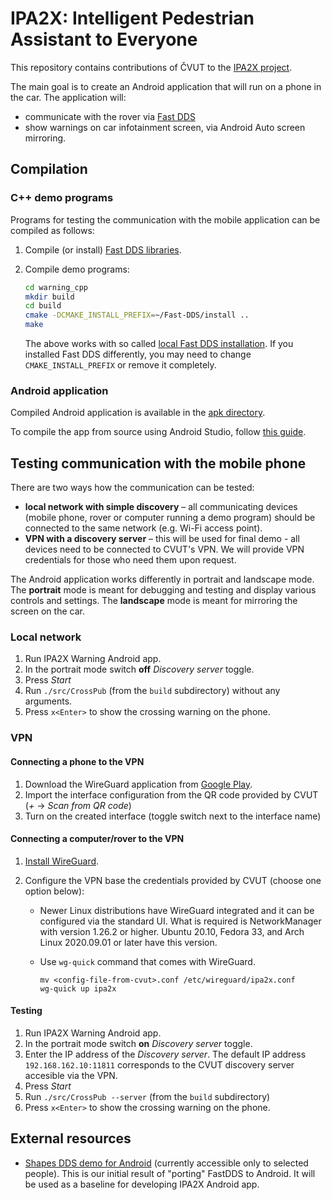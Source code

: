# IPA2X: Intelligent Pedestrian Assistant to Everyone

This repository contains contributions of ČVUT to the [IPA2X
project][].

[IPA2X project]: https://rtsl.cps.mw.tum.de/ipa2x

The main goal is to create an Android application that will run on a
phone in the car. The application will:

- communicate with the rover via [Fast DDS]
- show warnings on car infotainment screen, via Android Auto screen
  mirroring.

[Fast DDS]: https://github.com/eProsima/Fast-DDS

## Compilation

### C++ demo programs

Programs for testing the communication with the mobile application can
be compiled as follows:

1. Compile (or install) [Fast DDS
   libraries](https://fast-dds.docs.eprosima.com/en/latest/installation/sources/sources_linux.html).
2. Compile demo programs:
   ```sh
   cd warning_cpp
   mkdir build
   cd build
   cmake -DCMAKE_INSTALL_PREFIX=~/Fast-DDS/install ..
   make
   ```

   The above works with so called [local Fast DDS
   installation](https://fast-dds.docs.eprosima.com/en/latest/installation/sources/sources_linux.html#local-installation).
   If you installed Fast DDS differently, you may need to change
   `CMAKE_INSTALL_PREFIX` or remove it completely.

### Android application

Compiled Android application is available in the [apk
directory](./apk).

To compile the app from source using Android Studio, follow [this
guide](https://gitlab.fel.cvut.cz/marunluk/fastdds-shapes).

## Testing communication with the mobile phone

There are two ways how the communication can be tested:

- **local network with simple discovery** – all communicating devices (mobile phone,
  rover or computer running a demo program) should be connected to the
  same network (e.g. Wi-Fi access point).
- **VPN with a discovery server** – this will be used for final demo -
  all devices need to be connected to CVUT's VPN. We will provide VPN
  credentials for those who need them upon request.

The Android application works differently in portrait and landscape
mode. The **portrait** mode is meant for debugging and testing and display
various controls and settings. The **landscape** mode is meant for
mirroring the screen on the car.

### Local network

1. Run IPA2X Warning Android app.
2. In the portrait mode switch **off** *Discovery server* toggle.
3. Press *Start*
4. Run `./src/CrossPub` (from the `build` subdirectory) without any arguments.
5. Press `x<Enter>` to show the crossing warning on the phone.

### VPN

#### Connecting a phone to the VPN

1. Download the WireGuard application from [Google Play](https://play.google.com/store/apps/details?id=com.wireguard.android&hl=cs&gl=US).
2. Import the interface configuration from the QR code provided by CVUT (*+* → *Scan from QR code*)
3. Turn on the created interface (toggle switch next to the interface name)

#### Connecting a computer/rover to the VPN

1. [Install WireGuard](https://www.wireguard.com/install/).

2. Configure the VPN base the credentials provided by CVUT (choose one
   option below):

   - Newer Linux distributions have WireGuard integrated and it can be
     configured via the standard UI. What is required is
     NetworkManager with version 1.26.2 or higher. Ubuntu 20.10,
     Fedora 33, and Arch Linux 2020.09.01 or later have this version.
   - Use `wg-quick` command that comes with WireGuard.

         mv <config-file-from-cvut>.conf /etc/wireguard/ipa2x.conf
         wg-quick up ipa2x

#### Testing

1. Run IPA2X Warning Android app.
2. In the portrait mode switch **on** *Discovery server* toggle.
3. Enter the IP address of the *Discovery server*. The default IP address `192.168.162.10:11811` corresponds to the CVUT discovery server accesible via the VPN.
4. Press *Start*
5. Run `./src/CrossPub --server` (from the `build` subdirectory)
6. Press `x<Enter>` to show the crossing warning on the phone.

## External resources

- [Shapes DDS demo for
  Android](https://gitlab.fel.cvut.cz/marunluk/fastdds-shapes)
  (currently accessible only to selected people). This is our initial
  result of "porting" FastDDS to Android. It will be used as a
  baseline for developing IPA2X Android app.
